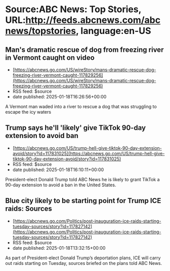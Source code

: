 # Source:ABC News: Top Stories, URL:http://feeds.abcnews.com/abcnews/topstories, language:en-US

## Man's dramatic rescue of dog from freezing river in Vermont caught on video
 - [https://abcnews.go.com/US/wireStory/mans-dramatic-rescue-dog-freezing-river-vermont-caught-117829256](https://abcnews.go.com/US/wireStory/mans-dramatic-rescue-dog-freezing-river-vermont-caught-117829256)
 - RSS feed: $source
 - date published: 2025-01-18T16:26:56+00:00

A Vermont man waded into a river to rescue a dog that was struggling to escape the icy waters

## Trump says he'll 'likely' give TikTok 90-day extension to avoid ban
 - [https://abcnews.go.com/US/trump-hell-give-tiktok-90-day-extension-avoid/story?id=117831025](https://abcnews.go.com/US/trump-hell-give-tiktok-90-day-extension-avoid/story?id=117831025)
 - RSS feed: $source
 - date published: 2025-01-18T16:10:11+00:00

President-elect Donald Trump told ABC News he is likely to grant TikTok a 90-day extension to avoid a ban in the United States.

## Blue city likely to be starting point for Trump ICE raids: Sources
 - [https://abcnews.go.com/Politics/post-inauguration-ice-raids-starting-tuesday-sources/story?id=117827142](https://abcnews.go.com/Politics/post-inauguration-ice-raids-starting-tuesday-sources/story?id=117827142)
 - RSS feed: $source
 - date published: 2025-01-18T13:32:15+00:00

As part of President-elect Donald Trump’s deportation plans, ICE will carry out raids starting on Tuesday, sources briefed on the plans told ABC News.


